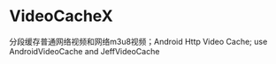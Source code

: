 # VideoCacheX
分段缓存普通网络视频和网络m3u8视频；Android Http Video Cache; use AndroidVideoCache and JeffVideoCache
